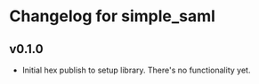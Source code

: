 # Changelog for simple_saml

## v0.1.0

* Initial hex publish to setup library.  There's no functionality yet.
